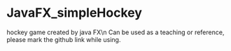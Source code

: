 # JavaFX_simpleHockey
hockey game created by java FX\n
Can be used as a teaching or reference, please mark the github link while using.
